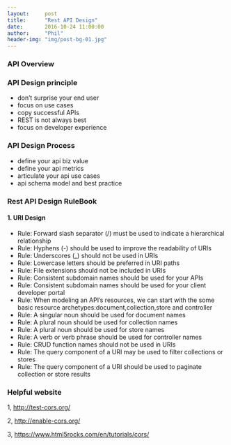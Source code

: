 ```yaml
---
layout:     post
title:      "Rest API Design"
date:       2016-10-24 11:00:00
author:     "Phil"
header-img: "img/post-bg-01.jpg"
---
```


### API Overview


### API Design principle

- don’t surprise your end user
- focus on use cases
- copy successful APIs
- REST is not always best
- focus on developer experience


### API Design Process

- define your api biz value
- define your api metrics
- articulate your api use cases
- api schema model and best practice


### Rest API Design RuleBook

#### 1. URI Design

- Rule: Forward slash separator (/) must be used to indicate a hierarchical relationship
- Rule: Hyphens (-) should be used to improve the readability of URIs
- Rule: Underscores (_) should not be used in URIs
- Rule: Lowercase letters should be preferred in URI paths
- Rule: File extensions should not be included in URIs
- Rule: Consistent subdomain names should be used for your APIs
- Rule: Consistent subdomain names should be used for your client developer portal
- Rule: When modeling an API’s resources, we can start with the some basic resource archetypes:document,collection,store and controller
- Rule: A singular noun should be used for document names
- Rule: A plural noun should be used for collection names
- Rule: A plural noun should be used for store names
- Rule: A verb or verb phrase should be used for controller names
- Rule: CRUD function names should not be used in URIs
- Rule: The query component of a URI may be used to filter collections or stores
- Rule: The query component of a URI should be used to paginate collection or store results

### Helpful website

1, http://test-cors.org/

2, http://enable-cors.org/

3, https://www.html5rocks.com/en/tutorials/cors/
